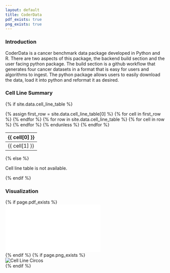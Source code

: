 ```yaml
---
layout: default
title: CoderData
pdf_exists: true
png_exists: true
---
```


<link rel="stylesheet" href="assets/css/style.css">


### Introduction
CoderData is a cancer benchmark data package developed in Python and R. 
There are two aspects of this package, the backend build section and the user facing python package.
The build section is a github workflow that generates four cancer datasets in a format that is easy for users and algorithms to ingest. 
The python package allows users to easily download the data, load it into python and reformat it as desired.

### Cell Line Summary

{% if site.data.cell_line_table %}
<table>
  <thead>
    <tr>
      {% assign first_row = site.data.cell_line_table[0] %}
      {% for cell in first_row %}
      <th>{{ cell[0] }}</th>
      {% endfor %}
    </tr>
  </thead>
  <tbody>
    {% for row in site.data.cell_line_table %}
    <!-- {% unless forloop.first %}  -->
    <tr>
      {% for cell in row %}
      <td>{{ cell[1] }}</td>
      {% endfor %}
    </tr>
    {% endunless %}
    {% endfor %}
  </tbody>
</table>
{% else %}
<p>Cell line table is not available.</p>
{% endif %}


### Visualization

<div class="flex-container"> 
    {% if page.pdf_exists %}
    <div class="flex-item">
        <embed src="{{ 'assets/stats/Fig4_CCLE.pdf' | relative_url }}" type="application/pdf" />
    </div>
    {% endif %}
    {% if page.png_exists %}
    <div class="flex-item">
        <img src="{{ 'assets/stats/cell_line_circos.png' | relative_url }}" alt="Cell Line Circos" />
    </div>
    {% endif %}
</div>